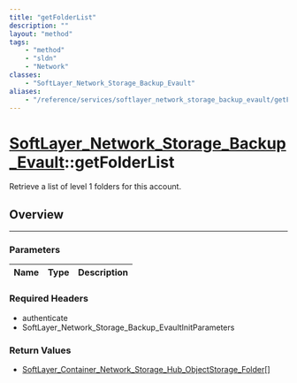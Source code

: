 ```yaml
---
title: "getFolderList"
description: ""
layout: "method"
tags:
    - "method"
    - "sldn"
    - "Network"
classes:
    - "SoftLayer_Network_Storage_Backup_Evault"
aliases:
    - "/reference/services/softlayer_network_storage_backup_evault/getFolderList"
---
```

# [SoftLayer_Network_Storage_Backup_Evault](/reference/services/SoftLayer_Network_Storage_Backup_Evault)::getFolderList


Retrieve a list of level 1 folders for this account.


## Overview 


-----

### Parameters 
|Name | Type | Description |
| --- | --- | --- |


### Required Headers
* authenticate
* SoftLayer_Network_Storage_Backup_EvaultInitParameters


### Return Values
* <a href='/reference/datatypes/SoftLayer_Container_Network_Storage_Hub_ObjectStorage_Folder'>SoftLayer_Container_Network_Storage_Hub_ObjectStorage_Folder[] </a>




